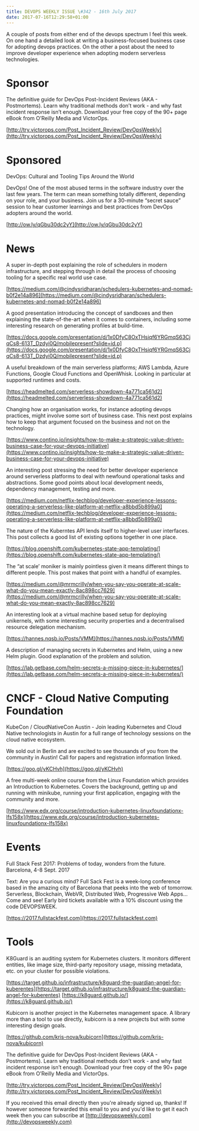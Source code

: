 ```yaml
---
title: DEVOPS WEEKLY ISSUE \#342 - 16th July 2017 
date: 2017-07-16T12:29:58+01:00
---
```


A couple of posts from either end of the devops spectrum I feel this week. On one hand a detailed look at writing a business-focused business case for adopting devops practices. On the other a post about the need to improve developer experience when adopting modern serverless technologies.

Sponsor
======

The definitive guide for DevOps Post-Incident Reviews (AKA - Postmortems). Learn why traditional methods don’t work - and why fast incident response isn’t enough. Download your free copy of the 90+ page eBook from O’Reilly Media and VictorOps.

[http://try.victorops.com/Post_Incident_Review/DevOpsWeekly](http://try.victorops.com/Post_Incident_Review/DevOpsWeekly)


Sponsored
========

DevOps: Cultural and Tooling Tips Around the World

DevOps! One of the most abused terms in the software industry over the last few years. The term can mean something totally different, depending on your role, and your business. Join us for a 30-minute “secret sauce” session to hear customer learnings and best practices from DevOps adopters around the world.

[http://ow.ly/qGbu30dc2yY](http://ow.ly/qGbu30dc2yY)


News
====

A super in-depth post explaining the role of schedulers in modern infrastructure, and stepping through in detail the process of choosing tooling for a specific real world use case.

[https://medium.com/@cindysridharan/schedulers-kubernetes-and-nomad-b0f2e14a896](https://medium.com/@cindysridharan/schedulers-kubernetes-and-nomad-b0f2e14a896)


A good presentation introducing the concept of sandboxes and then explaining the state-of-the-art when it comes to containers, including some interesting research on generating profiles at build-time.

[https://docs.google.com/presentation/d/1x0DfyC8OxTHsiqf6YRGmqS63CjqCs8-613T_Dzdyi0Q/mobilepresent?slide=id.p](https://docs.google.com/presentation/d/1x0DfyC8OxTHsiqf6YRGmqS63CjqCs8-613T_Dzdyi0Q/mobilepresent?slide=id.p)


A useful breakdown of the main serverless platforms; AWS Lambda, Azure Functions, Google Cloud Functions and OpenWhisk. Looking in particular at supported runtimes and costs.

[https://headmelted.com/serverless-showdown-4a771ca561d2](https://headmelted.com/serverless-showdown-4a771ca561d2)


Changing how an organisation works, for instance adopting devops practices, might involve some sort of business case. This next post explains how to keep that argument focused on the business and not on the technology.

[https://www.contino.io/insights/how-to-make-a-strategic-value-driven-business-case-for-your-devops-initiative](https://www.contino.io/insights/how-to-make-a-strategic-value-driven-business-case-for-your-devops-initiative)


An interesting post stressing the need for better developer experience around serverless platforms to deal with newfound operational tasks and abstractions. Some good points about local development needs, dependency management, testing and more.

[https://medium.com/netflix-techblog/developer-experience-lessons-operating-a-serverless-like-platform-at-netflix-a8bbd5b899a0](https://medium.com/netflix-techblog/developer-experience-lessons-operating-a-serverless-like-platform-at-netflix-a8bbd5b899a0)


The nature of the Kuberntes API lends itself to higher-level user interfaces. This post collects a good list of existing options together in one place.

[https://blog.openshift.com/kubernetes-state-app-templating/](https://blog.openshift.com/kubernetes-state-app-templating/)


The “at scale’ moniker is mainly pointless given it means different things to different people. This post makes that point with a handful of examples.

[https://medium.com/@mrmcrilly/when-you-say-you-operate-at-scale-what-do-you-mean-exactly-8ac898cc7629](https://medium.com/@mrmcrilly/when-you-say-you-operate-at-scale-what-do-you-mean-exactly-8ac898cc7629)


An interesting look at a virtual machine based setup for deploying unikernels, with some interesting security properties and a decentralised resource delegation mechanism.

[https://hannes.nqsb.io/Posts/VMM](https://hannes.nqsb.io/Posts/VMM)


A description of managing secrets in Kubernetes and Helm, using a new Helm plugin. Good explanation of the problem and solution.

[https://lab.getbase.com/helm-secrets-a-missing-piece-in-kubernetes/](https://lab.getbase.com/helm-secrets-a-missing-piece-in-kubernetes/)


CNCF - Cloud Native Computing Foundation
====

KubeCon / CloudNativeCon Austin - Join leading Kubernetes and Cloud Native technologists in Austin for a full range of technology sessions on the cloud native ecosystem.

We sold out in Berlin and are excited to see thousands of you from the community in Austin! Call for papers and registration information linked.

[https://goo.gl/yKCHvh](https://goo.gl/yKCHvh)


A free multi-week online course from the Linux Foundation which provides an Introduction to Kubernetes. Covers the background, getting up and running with minikube, running your first application, engaging with the community and more.

[https://www.edx.org/course/introduction-kubernetes-linuxfoundationx-lfs158x](https://www.edx.org/course/introduction-kubernetes-linuxfoundationx-lfs158x)


Events
======

Full Stack Fest 2017: Problems of today, wonders from the future. Barcelona, 4-8 Sept. 2017

Text: Are you a curious mind? Full Sack Fest is a week-long conference based in the amazing city of Barcelona that peeks into the web of tomorrow. Serverless, Blockchain, WebVR, Distributed Web, Progressive Web Apps... Come and see! Early bird tickets available with a 10% discount using the code DEVOPSWEEK.

[https://2017.fullstackfest.com](https://2017.fullstackfest.com)


Tools
=====

K8Guard is an auditing system for Kubernetes clusters. It monitors different entities, like image size, third-party repository usage, missing metadata, etc. on your cluster for possible violations.

[https://target.github.io/infrastructure/k8guard-the-guardian-angel-for-kuberentes](https://target.github.io/infrastructure/k8guard-the-guardian-angel-for-kuberentes)
[https://k8guard.github.io/](https://k8guard.github.io/)


Kubicorn is another project in the Kubernetes management space. A library more than a tool to use directly, kubicorn is a new projects but with some interesting design goals.

[https://github.com/kris-nova/kubicorn](https://github.com/kris-nova/kubicorn)



The definitive guide for DevOps Post-Incident Reviews (AKA - Postmortems). Learn why traditional methods don’t work - and why fast incident response isn’t enough. Download your free copy of the 90+ page eBook from O’Reilly Media and VictorOps.

[http://try.victorops.com/Post_Incident_Review/DevOpsWeekly](http://try.victorops.com/Post_Incident_Review/DevOpsWeekly)



If you received this email directly then you're already signed up, thanks! If however someone forwarded this email to you and you'd like to get it each week then you can subscribe at [http://devopsweekly.com](http://devopsweekly.com)

